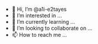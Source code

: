 - 👋 Hi, I’m @a1i-e2tayes
- 👀 I’m interested in ...
- 🌱 I’m currently learning ...
- 💞️ I’m looking to collaborate on ...
- 📫 How to reach me ...

<!---
a1i-e2tayes/a1i-e2tayes is a ✨ special ✨ repository because its `README.md` (this file) appears on your GitHub profile.
You can click the Preview link to take a look at your changes.
--->
